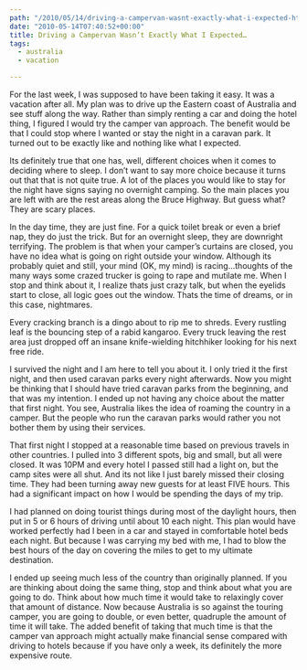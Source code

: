 ```yaml
---
path: "/2010/05/14/driving-a-campervan-wasnt-exactly-what-i-expected-html/" 
date: "2010-05-14T07:40:52+00:00" 
title: Driving a Campervan Wasn’t Exactly What I Expected…
tags:
  - australia
  - vacation

---
```


  <p>
    For the last week, I was supposed to have been taking it easy. It was a vacation after all. My plan was to drive up the Eastern coast of Australia and see stuff along the way. Rather than simply renting a car and doing the hotel thing, I figured I would try the camper van approach. The benefit would be that I could stop where I wanted or stay the night in a caravan park. It turned out to be exactly like and nothing like what I expected.
  </p>
  
  <p>
    Its definitely true that one has, well, different choices when it comes to deciding where to sleep. I don&#8217;t want to say more choice because it turns out that that is not quite true. A lot of the places you would like to stay for the night have signs saying no overnight camping. So the main places you are left with are the rest areas along the Bruce Highway. But guess what? They are scary places.
  </p>
  
  <p>
    In the day time, they are just fine. For a quick toilet break or even a brief nap, they do just the trick. But for an overnight sleep, they are downright terrifying. The problem is that when your camper&#8217;s curtains are closed, you have no idea what is going on right outside your window. Although its probably quiet and still, your mind (OK, my mind) is racing&hellip;thoughts of the many ways some crazed trucker is going to rape and mutilate me. When I stop and think about it, I realize thats just crazy talk, but when the eyelids start to close, all logic goes out the window. Thats the time of dreams, or in this case, nightmares.
  </p>
  
  <p>
    Every cracking branch is a dingo about to rip me to shreds. Every rustling leaf is the bouncing step of a rabid kangaroo. Every truck leaving the rest area just dropped off an insane knife-wielding hitchhiker looking for his next free ride.
  </p>
  
  <p>
    I survived the night and I am here to tell you about it. I only tried it the first night, and then used caravan parks every night afterwards. Now you might be thinking that I should have tried caravan parks from the beginning, and that was my intention. I ended up not having any choice about the matter that first night. You see, Australia likes the idea of roaming the country in a camper. But the people who run the caravan parks would rather you not bother them by using their services.
  </p>
  
  <p>
    That first night I stopped at a reasonable time based on previous travels in other countries. I pulled into 3 different spots, big and small, but all were closed. It was 10PM and every hotel I passed still had a light on, but the camp sites were all shut. And its not like I just barely missed their closing time. They had been turning away new guests for at least FIVE hours. This had a significant impact on how I would be spending the days of my trip.
  </p>
  
  <p>
    I had planned on doing tourist things during most of the daylight hours, then put in 5 or 6 hours of driving until about 10 each night. This plan would have worked perfectly had I been in a car and stayed in comfortable hotel beds each night. But because I was carrying my bed with me, I had to blow the best hours of the day on covering the miles to get to my ultimate destination.
  </p>
  
  <p>
    I ended up seeing much less of the country than originally planned. If you are thinking about doing the same thing, stop and think about what you are going to do. Think about how much time it would take to relaxingly cover that amount of distance. Now because Australia is so against the touring camper, you are going to double, or even better, quadruple the amount of time it will take. The added benefit of taking that much time is that the camper van approach might actually make financial sense compared with driving to hotels because if you have only a week, its definitely the more expensive route. ﻿
  </p>
</div>